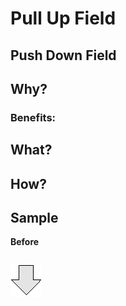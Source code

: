 # Pull Up Field
## Push Down Field

## Why?
### Benefits:

## What?

## How?
## Sample
**Before**
```js

```
![After refactoring](../../../images/arrow.png)
```js

```
